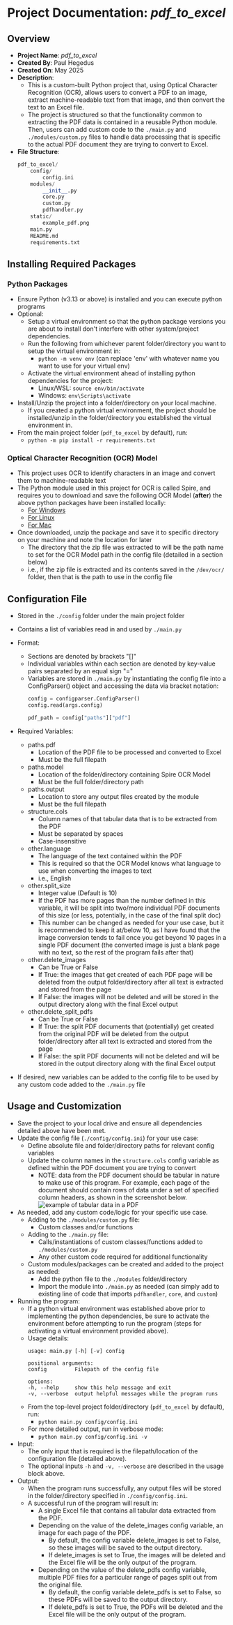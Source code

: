 # Project Documentation: *pdf_to_excel*
## Overview
- **Project Name**: *pdf_to_excel*
- **Created By**: Paul Hegedus
- **Created On**: May 2025
- **Description**:
    - This is a custom-built Python project that, using Optical Character Recognition (OCR), allows users to convert a PDF to an image, extract machine-readable text from that image, and then convert the text to an Excel file.
    - The project is structured so that the functionality common to extracting the PDF data is contained in a reusable Python module. Then, users can add custom code to the `./main.py` and `./modules/custom.py` files to handle data processing that is specific to the actual PDF document they are trying to convert to Excel.
- **File Structure**:
    ```python
    pdf_to_excel/
        config/
            config.ini
        modules/
            __init__.py
            core.py
            custom.py
            pdfhandler.py
        static/
            example_pdf.png
        main.py
        README.md
        requirements.txt
## Installing Required Packages
### Python Packages
- Ensure Python (v3.13 or above) is installed and you can execute python programs
- Optional:
    - Setup a virtual environment so that the python package versions you are about to install don't interfere with other system/project dependencies.
    - Run the following from whichever parent folder/directory you want to setup the virtual environment in:
        - `python -m venv env` (can replace 'env' with whatever name you want to use for your virtual env)
    - Activate the virtual environment ahead of installing python dependencies for the project:
        - Linux/WSL: `source env/bin/activate`
        - Windows: `env\Scripts\activate`
- Install/Unzip the project into a folder/directory on your local machine.
    - If you created a python virtual environment, the project should be installed/unzip in the folder/directory you established the virtual environment in.
- From the main project folder (`pdf_to_excel` by default), run:
    - `python -m pip install -r requirements.txt`
### Optical Character Recognition (OCR) Model
- This project uses OCR to identify characters in an image and convert them to machine-readable text
- The Python module used in this project for OCR is called Spire, and requires you to download and save the following OCR Model (**after**) the above python packages have been installed locally:
    - [For Windows](https://www.e-iceblue.com/resource/ocr_python/win-x64.zip)
    - [For Linux](https://www.e-iceblue.com/resource/ocr_python/linux.zip)
    - [For Mac](https://www.e-iceblue.com/resource/ocr_python/mac.zip)
- Once downloaded, unzip the package and save it to specific directory on your machine and note the location for later
    - The directory that the zip file was extracted to will be the path name to set for the OCR Model path in the config file (detailed in a section below)
    - i.e., if the zip file is extracted and its contents saved in the `/dev/ocr/` folder, then that is the path to use in the config file

## Configuration File
- Stored in the `./config` folder under the main project folder
- Contains a list of variables read in and used by `./main.py`
- Format:
    - Sections are denoted by brackets "[]"
    - Individual variables within each section are denoted by key-value pairs separated by an equal sign "="
    - Variables are stored in `./main.py` by instantiating the config file into a ConfigParser() object and accessing the data via bracket notation:
        ```python
        config = configparser.ConfigParser()
        config.read(args.config)

        pdf_path = config["paths"]["pdf"]
- Required Variables:
    - paths.pdf
        - Location of the PDF file to be processed and converted to Excel
        - Must be the full filepath
    - paths.model
        - Location of the folder/directory containing Spire OCR Model
        - Must be the full folder/directory path
    - paths.output
        - Location to store any output files created by the module
        - Must be the full filepath
    - structure.cols
        - Column names of that tabular data that is to be extracted from the PDF
        - Must be separated by spaces
        - Case-insensitive
    - other.language
        - The language of the text contained within the PDF
        - This is required so that the OCR Model knows what language to use when converting the images to text
        - i.e., English
    - other.split_size
        - Integer value (Default is 10)
        - If the PDF has more pages than the number defined in this variable, it will be split into two/more individual PDF documents of this size (or less, potentially, in the case of the final split doc)
        - This number can be changed as needed for your use case, but it is recommended to keep it at/below 10, as I have found that the image conversion tends to fail once you get beyond 10 pages in a single PDF document (the converted image is just a blank page with no text, so the rest of the program fails after that)
    - other.delete_images
        - Can be True or False
        - If True: the images that get created of each PDF page will be deleted from the output folder/directory after all text is extracted and stored from the page
        - If False: the images will not be deleted and will be stored in the output directory along with the final Excel output
    - other.delete_split_pdfs
        - Can be True or False
        - If True: the split PDF documents that (potentially) get created from the original PDF will be deleted from the output folder/directory after all text is extracted and stored from the page
        - If False: the split PDF documents will not be deleted and will be stored in the output directory along with the final Excel output

- If desired, new variables can be added to the config file to be used by any custom code added to the `./main.py` file

## Usage and Customization
- Save the project to your local drive and ensure all dependencies detailed above have been met.
- Update the config file (`./config/config.ini`) for your use case:
    - Define absolute file and folder/directory paths for relevant config variables
    - Update the column names in the `structure.cols` config variable as defined within the PDF document you are trying to convert
        - NOTE: data from the PDF document should be tabular in nature to make use of this program. For example, each page of the document should contain rows of data under a set of specified column headers, as shown in the screenshot below.
        ![example of tabular data in a PDF](static/example_pdf.png)
- As needed, add any custom code/logic for your specific use case.
    - Adding to the `./modules/custom.py` file:
        - Custom classes and/or functions
    - Adding to the `./main.py` file:
        - Calls/instantiations of custom classes/functions added to `./modules/custom.py`
        - Any other custom code required for additional functionality
    - Custom modules/packages can be created and added to the project as needed:
        - Add the python file to the `./modules` folder/directory
        - Import the module into `./main.py` as needed (can simply add to existing line of code that imports `pdfhandler`, `core`, and `custom`)
- Running the program:
    - If a python virtual environment was established above prior to implementing the python dependencies, be sure to activate the environment before attempting to run the program (steps for activating a virtual environment provided above).
    - Usage details:
        ```
        usage: main.py [-h] [-v] config

        positional arguments:
        config         Filepath of the config file

        options:
        -h, --help     show this help message and exit
        -v, --verbose  output helpful messages while the program runs
    - From the top-level project folder/directory (`pdf_to_excel` by default), run:
        - `python main.py config/config.ini`
    - For more detailed output, run in verbose mode:
        - `python main.py config/config.ini -v`
- Input:
    - The only input that is required is the filepath/location of the configuration file (detailed above).
    - The optional inputs `-h` and `-v, --verbose` are described in the usage block above.
- Output:
    - When the program runs successfully, any output files will be stored in the folder/directory specified in `./config/config.ini`.
    - A successful run of the program will result in:
        - A single Excel file that contains all tabular data extracted from the PDF.
        - Depending on the value of the delete_images config variable, an image for each page of the PDF.
            - By default, the config variable delete_images is set to False, so these images will be saved to the output directory.
            - If delete_images is set to True, the images will be deleted and the Excel file will be the only output of the program.
        - Depending on the value of the delete_pdfs config variable, multiple PDF files for a particular range of pages split out from the original file.
            - By default, the config variable delete_pdfs is set to False, so these PDFs will be saved to the output directory.
            - If delete_pdfs is set to True, the PDFs will be deleted and the Excel file will be the only output of the program.
